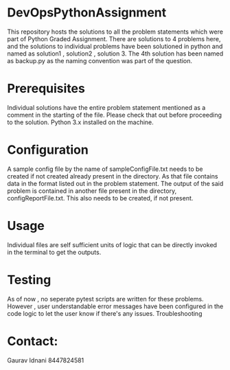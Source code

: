 # DevOpsPythonAssignment
This repository hosts the solutions to all the problem statements which were part of Python Graded Assignment.
There are solutions to 4 problems here, and the solutions to individual problems have been solutioned in python and named as solution1 , solution2 , solution 3.
The 4th solution has been named as backup.py as the naming convention was part of the question.

# Prerequisites
Individual solutions have the entire problem statement mentioned as a comment in the starting of the file. Please check that out before proceeding to the solution.
Python 3.x installed on the machine.

# Configuration
A sample config file by the name of sampleConfigFile.txt needs to be created if not created already present in the directory. As that file contains data in the format listed out in the problem statement.
The output of the said problem is contained in another file present in the directory, configReportFile.txt. This also needs to be created, if not present.

# Usage
Individual files are self sufficient units of logic that can be directly invoked in the terminal to get the outputs.


# Testing
As of now , no seperate pytest scripts are written for these problems. However , user understandable error messages have been configured in the code logic to let the user know if there's any issues.
Troubleshooting


# Contact:
Gaurav Idnani
8447824581
